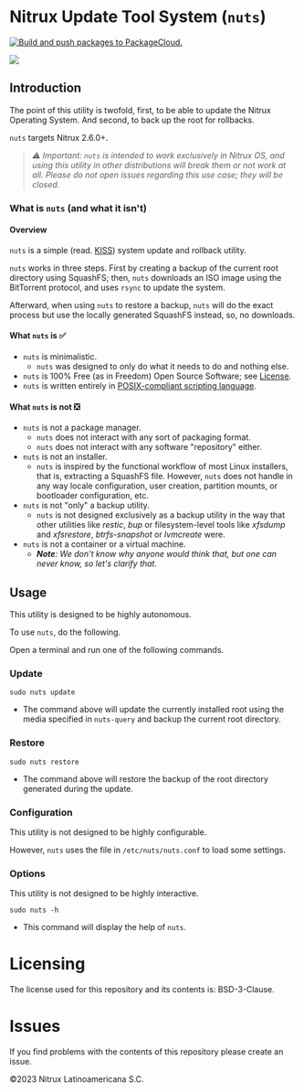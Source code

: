# Nitrux Update Tool System (`nuts`)
[![Build and push packages to PackageCloud.](https://github.com/Nitrux/nuts/actions/workflows/build.yml/badge.svg)](https://github.com/Nitrux/nuts/actions/workflows/build.yml)

![](https://raw.githubusercontent.com/Nitrux/luv-icon-theme/master/Luv/apps/64/nx-software-updater.svg)


## Introduction

The point of this utility is twofold, first, to be able to update the Nitrux Operating System. And second, to back up the root for rollbacks.

`nuts` targets Nitrux 2.6.0+.

> _⚠️ Important: `nuts` is intended to work exclusively in Nitrux OS, and using this utility in other distributions will break them or not work at all. Please do not open issues regarding this use case; they will be closed._


### What is `nuts` (and what it isn't)

#### Overview

`nuts` is a simple (read. [KISS](https://people.apache.org/~fhanik/kiss.html)) system update and rollback utility.

`nuts` works in three steps. First by creating a backup of the current root directory using SquashFS; then, `nuts` downloads an ISO image using the BitTorrent protocol, and uses `rsync` to update the system. 

Afterward, when using `nuts` to restore a backup, `nuts` will do the exact process but use the locally generated SquashFS instead, so, no downloads.

#### What `nuts` is ✅

 - `nuts` is minimalistic.
   - `nuts` was designed to only do what it needs to do and nothing else.
- `nuts` is 100% Free (as in Freedom) Open Source Software; see [License](#licensing).
- `nuts` is written entirely in [POSIX-compliant scripting language](https://en.wikipedia.org/wiki/Shell_script#Typical_POSIX_scripting_languages).

#### What `nuts` is not ❎

- `nuts` is not a package manager.
  - `nuts` does not interact with any sort of packaging format.
  - `nuts` does not interact with any software "repository" either.
- `nuts` is not an installer.
  - `nuts` is inspired by the functional workflow of most Linux installers, that is, extracting a SquashFS file. However, `nuts` does not handle in any way locale configuration, user creation, partition mounts, or bootloader configuration, etc.
- `nuts` is not "only" a backup utility.
  - `nuts` is not designed exclusively as a backup utility in the way that other utilities like _restic_, _bup_ or filesystem-level tools like _xfsdump_ and _xfsrestore_, _btrfs-snapshot_ or _lvmcreate_ were.
- `nuts` is not a container or a virtual machine.
  - _**Note**: We don't know why anyone would think that, but one can never know, so let's clarify that._

## Usage

This utility is designed to be highly autonomous.

To use `nuts`, do the following.

Open a terminal and run one of the following commands.

### Update

```
sudo nuts update
```

* The command above will update the currently installed root using the media specified in `nuts-query` and backup the current root directory.

### Restore
```
sudo nuts restore
```

* The command above will restore the backup of the root directory generated during the update.

### Configuration

This utility is not designed to be highly configurable.

However, `nuts` uses the file in `/etc/nuts/nuts.conf` to load some settings.

### Options

This utility is not designed to be highly interactive.

```
sudo nuts -h
```

* This command will display the help of `nuts`.


# Licensing

The license used for this repository and its contents is: BSD-3-Clause.

# Issues
If you find problems with the contents of this repository please create an issue.

©2023 Nitrux Latinoamericana S.C.
